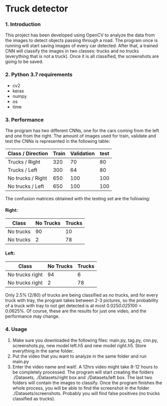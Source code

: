# Truck detector

### 1. Introduction
This project has been developed using OpenCV to analyze the data from
the images to detect objects passing through a road. The program once is
running will start saving images of every car detected. After that, a trained
CNN will classify the images in two classes: trucks and no trucks (everything
that is not a truck). Once it is all classified, the screenshots are going to be
saved.
### 2. Python 3.7 requirements
* cv2
* keras
* numpy
* os
* time
### 3. Performance
The program has two different CNNs, one for the cars coming from the
left and one from the right. The amount of images used for train, validate
and test the CNNs is represented in the following table:

Class / Direction | Train | Validation | test
----------------- | ----- | ---------- | -----
Trucks / Right | 320 | 70 | 80
Trucks / Left | 300 | 64 | 80
No trucks / Right | 650 | 100 | 100
No trucks / Left | 650 | 100 | 100


The confusion matrices obtained with the testing set are the following:

#### Right:
Class | No Trucks | Trucks
----- | --------- | ------
No trucks | 90 | 10
No trucks | 2 | 78

#### Left:
Class | No Trucks | Trucks
----- | --------- | ------
No trucks right | 94 | 6
No trucks right | 2 | 78

Only 2.5% (2/80) of trucks are being classified as no trucks, and for every
truck with tray, the program takes between 2-3 pictures, so the probability of
a truck with tray to not get detected is at most 0.025*0.025*100 = 0.0625%.
Of course, these are the results for just one video, and the performance may
change.


### 4. Usage

1. Make sure you downloaded the following files: main.py, tag.py, cnn.py,
screenshots.py, new model left.h5 and new model right.h5. Store everything in the same folder.
2. Put the video that you want to analyze in the same folder and run
main.py
3. Enter the video name and wait!. A 12hrs video might take 8-12 hours
to be completely processed. The program will start creating the folders ./Datasets, ./Datasets/right box and ./Datasets/left box. The last
two folders will contain the images to classify. Once the program finishes the whole process, you will be able to find the screenshot in the
folder ./Datasets/screenshots. Probably you will find false positives
(no trucks classified as trucks).

